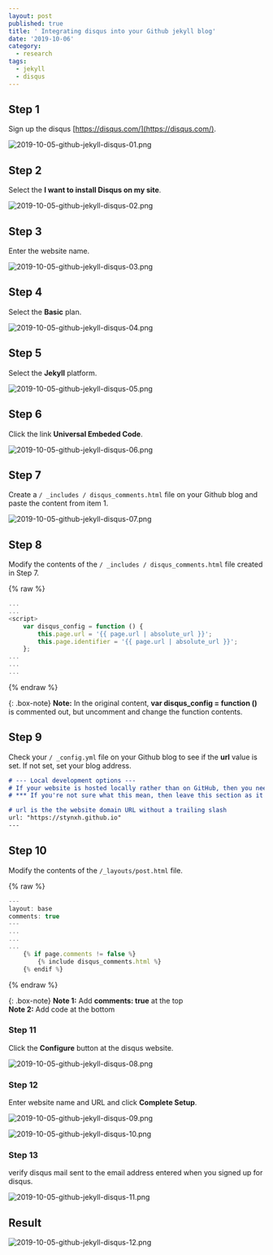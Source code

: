 ```yaml
---
layout: post
published: true
title: ' Integrating disqus into your Github jekyll blog'
date: '2019-10-06'
category:
  - research
tags:
  - jekyll
  - disqus
---
```

## Step 1

Sign up the disqus [https://disqus.com/](https://disqus.com/).

![2019-10-05-github-jekyll-disqus-01.png]({{site.baseurl}}/img/attached-post/2019-10-05-github-jekyll-disqus-01.png)


## Step 2

Select the **I want to install Disqus on my site**.

![2019-10-05-github-jekyll-disqus-02.png]({{site.baseurl}}/img/attached-post/2019-10-05-github-jekyll-disqus-02.png)


## Step 3

Enter the website name.

![2019-10-05-github-jekyll-disqus-03.png]({{site.baseurl}}/img/attached-post/2019-10-05-github-jekyll-disqus-03.png)


## Step 4

Select the **Basic** plan.

![2019-10-05-github-jekyll-disqus-04.png]({{site.baseurl}}/img/attached-post/2019-10-05-github-jekyll-disqus-04.png)


## Step 5

Select the **Jekyll** platform.

![2019-10-05-github-jekyll-disqus-05.png]({{site.baseurl}}/img/attached-post/2019-10-05-github-jekyll-disqus-05.png)


## Step 6

Click the link **Universal Embeded Code**.

![2019-10-05-github-jekyll-disqus-06.png]({{site.baseurl}}/img/attached-post/2019-10-05-github-jekyll-disqus-06.png)


## Step 7

Create a `/ _includes / disqus_comments.html` file on your Github blog and paste the content from item 1.

![2019-10-05-github-jekyll-disqus-07.png]({{site.baseurl}}/img/attached-post/2019-10-05-github-jekyll-disqus-07.png)


## Step 8

Modify the contents of the `/ _includes / disqus_comments.html` file created in Step 7.

{% raw %}
```javascript
...
...
<script>
	var disqus_config = function () {
		this.page.url = '{{ page.url | absolute_url }}';
      	this.page.identifier = '{{ page.url | absolute_url }}';
    };    
...
...
...
```
{% endraw %}

{: .box-note}
**Note:** In the original content, **var disqus_config = function ()** is commented out, but uncomment and change the function contents.


## Step 9

Check your `/ _config.yml` file on your Github blog to see if the **url** value is set.
If not set, set your blog address.

```markdown
# --- Local development options ---
# If your website is hosted locally rather than on GitHub, then you need to uncomment the next two parameters to set the url and baseurl
# *** If you're not sure what this mean, then leave this section as it is. Only modify the url and baseurl if you know what you're doing!***

# url is the the website domain URL without a trailing slash
url: "https://stynxh.github.io"
---
```


## Step 10

Modify the contents of the `/_layouts/post.html` file.

{% raw %}
```javascript
---
layout: base
comments: true
---
...
...
...
    {% if page.comments != false %}
	    {% include disqus_comments.html %}
    {% endif %}  
```
{% endraw %}

{: .box-note}
**Note 1:** Add **comments: true** at the top  
**Note 2:** Add code at the bottom


### Step 11

Click the **Configure** button at the disqus website.

![2019-10-05-github-jekyll-disqus-08.png]({{site.baseurl}}/img/attached-post/2019-10-05-github-jekyll-disqus-08.png)


### Step 12

Enter website name and URL and click **Complete Setup**.

![2019-10-05-github-jekyll-disqus-09.png]({{site.baseurl}}/img/attached-post/2019-10-05-github-jekyll-disqus-09.png)

![2019-10-05-github-jekyll-disqus-10.png]({{site.baseurl}}/img/attached-post/2019-10-05-github-jekyll-disqus-10.png)


### Step 13

verify disqus mail sent to the email address entered when you signed up for disqus.

![2019-10-05-github-jekyll-disqus-11.png]({{site.baseurl}}/img/attached-post/2019-10-05-github-jekyll-disqus-11.png)


## Result

![2019-10-05-github-jekyll-disqus-12.png]({{site.baseurl}}/img/attached-post/2019-10-05-github-jekyll-disqus-12.png)
